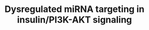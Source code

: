 ---
annotations:
- type: Disease Ontology
  value: type 2 diabetes mellitus
- type: Disease Ontology
  value: glucose intolerance
- type: Pathway Ontology
  value: regulatory pathway
authors:
- AAR&Co
- Mkutmon
- Khanspers
- Eweitz
description: This pathway is modeled after figure 4b from kwon et al. Expression of
  specific miRNA in Cmah-null mice (mice that develop fasting hyperglycemia, glucose
  intolerance, and characteristics of type 2 diabetes after being fed a high fat diet)
  are disregulated, leading to the development of complications. The disregulated
  miRNA influence the expression of their target genes through interaction with the
  Insulin signaling and the PI3K/AKT signalling pathways.
last-edited: 2021-05-07
organisms:
- Mus musculus
redirect_from:
- /index.php/Pathway:WP3855
- /instance/WP3855
schema-jsonld:
- '@context': https://schema.org/
  '@id': https://wikipathways.github.io/pathways/WP3855.html
  '@type': Dataset
  creator:
    '@type': Organization
    name: WikiPathways
  description: This pathway is modeled after figure 4b from kwon et al. Expression
    of specific miRNA in Cmah-null mice (mice that develop fasting hyperglycemia,
    glucose intolerance, and characteristics of type 2 diabetes after being fed a
    high fat diet) are disregulated, leading to the development of complications.
    The disregulated miRNA influence the expression of their target genes through
    interaction with the Insulin signaling and the PI3K/AKT signalling pathways.
  keywords:
  - mmu-miR-29a-3p
  - Pik3r3
  - Prkar2a
  - Prkx
  - Mapk3
  - Mtor
  - Col1a2
  - Col5a3
  - mmu-miR-29b-3p
  - Insulin Signaling
  - mmu-miR-15a-5p
  - Col1a1
  - Cdkn1b
  - Bad
  - Bcl2
  - Exoc7
  - Col4a2
  - Col3a1
  - Fasn
  - Pik3r1
  - Flot2
  - mmu-miR-503-5p
  - mmu-miR-16-5p
  - Ccnd2
  - Socs1
  - Eif4e2
  - mmu-miR-425-5p
  - PI3K/AKT Signalling
  - Bcl2l11
  - Crkl
  - Sos1
  - Acaca
  - Raf1
  - mmu-miR-155-5p
  - Rheb
  license: CC0
  name: Dysregulated miRNA targeting in insulin/PI3K-AKT signaling
seo: CreativeWork
title: Dysregulated miRNA targeting in insulin/PI3K-AKT signaling
wpid: WP3855
---